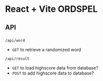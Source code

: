 # React + Vite ORDSPEL

## API

###

`/api/word`

- `GET` to retrieve a randomized word

`/api/result`

- `GET` to load highscore data from database?
- `POST` to add highscore data to database?
